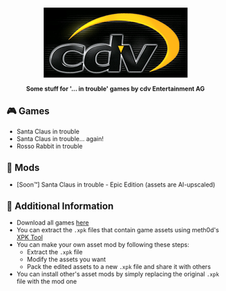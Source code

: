 <p align="center">
  <img src="./cdv.png">
</p>

<p align="center">
<b>Some stuff for '... in trouble' games by cdv Entertainment AG</b>
</p>

## 🎮 Games
- Santa Claus in trouble
- Santa Claus in trouble... again!
- Rosso Rabbit in trouble

## 👾 Mods
- [Soon™] Santa Claus in trouble - Epic Edition (assets are AI-upscaled)


## 📝 Additional Information
- Download all games [here](https://github.com/kk-dev7/cdv/releases/tag/download)
- You can extract the `.xpk` files that contain game assets using meth0d's [XPK Tool](https://github.com/The-Meth0d/XPKTool-SantaClausInTrouble)
- You can make your own asset mod by following these steps:
  - Extract the `.xpk` file
  - Modify the assets you want
  - Pack the edited assets to a new `.xpk` file and share it with others
- You can install other's asset mods by simply replacing the original `.xpk` file with the mod one
